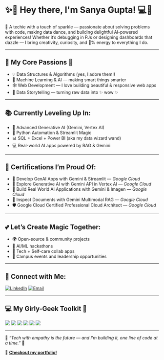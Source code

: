 # ✨💖 Hey there, I'm Sanya Gupta! 💻🌸

🎀 A techie with a touch of sparkle — passionate about solving problems with code, making data dance, and building delightful AI-powered experiences! Whether it’s debugging in PJs or designing dashboards that dazzle — I bring creativity, curiosity, and 💯% energy to everything I do.

---

## 🌟 My Core Passions 🌈
- 💡 Data Structures & Algorithms (yes, I adore them!)
- 🤖 Machine Learning & AI — making smart things smarter
- 🕸️ Web Development — I love building beautiful & responsive web apps
- 🎨 Data Storytelling — turning raw data into ✨ wow ✨

---

## 📚 Currently Leveling Up In:
- 🤖 Advanced Generative AI (Gemini, Vertex AI)
- 🐍 Python Automation & Streamlit Magic
- 📊 SQL + Excel + Power BI (aka my data wizard wand)
- 💻 Real-world AI apps powered by RAG & Gemini

---

## 🏅 Certifications I’m Proud Of:
- 🌸 Develop GenAI Apps with Gemini & Streamlit — *Google Cloud*
- 🌈 Explore Generative AI with Gemini API in Vertex AI — *Google Cloud*
- 💫 Build Real World AI Applications with Gemini & Imagen — *Google Cloud*
- 🧠 Inspect Documents with Gemini Multimodal RAG — *Google Cloud*
- 🛡️ Google Cloud Certified Professional Cloud Architect — *Google Cloud*

---

## 💕 Let’s Create Magic Together:
- 🌍 Open-source & community projects  
- 🚀 AI/ML hackathons  
- 💬 Tech + Self-care collab apps  
- 🎤 Campus events and leadership opportunities  

---

## 💌 Connect with Me:
[![LinkedIn](https://img.shields.io/badge/LinkedIn-0077B5?style=for-the-badge&logo=linkedin&logoColor=white)](https://www.linkedin.com/in/sanya-gupta-2466052a6/)
[![Email](https://img.shields.io/badge/Email-sanya_2312res851@iitp.ac.in-fcc?style=for-the-badge&logo=gmail&logoColor=black)](mailto:sanya_2312res851@iitp.ac.in)

---

## 💻 My Girly-Geek Toolkit 💅
<p align="left">
  <img src="https://img.shields.io/badge/Python-ffdd57?style=for-the-badge&logo=python&logoColor=black" />
  <img src="https://img.shields.io/badge/SQL-fde1ff?style=for-the-badge&logo=mysql&logoColor=black" />
  <img src="https://img.shields.io/badge/Excel-b6e5d8?style=for-the-badge&logo=microsoft-excel&logoColor=black" />
  <img src="https://img.shields.io/badge/PowerBI-ffc0cb?style=for-the-badge&logo=powerbi&logoColor=black" />
  <img src="https://img.shields.io/badge/Streamlit-fd7dbe?style=for-the-badge&logo=streamlit&logoColor=black" />
  <img src="https://img.shields.io/badge/Machine%20Learning-ffc6e0?style=for-the-badge&logo=scikit-learn&logoColor=black" />
</p>

---

🎀 *“Tech with empathy is the future — and I’m building it, one line of code at a time.”* 💫

🔗 **[Checkout my portfolio!](https://sanyagupta31.github.io/portfolio/)**  
